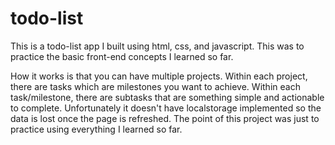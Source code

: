 # todo-list

This is a todo-list app I built using html, css, and javascript. This was to practice the basic front-end concepts I learned so far. 

How it works is that you can have multiple projects. Within each project, there are tasks which are milestones you want to achieve. Within each task/milestone, there are subtasks that are something simple and actionable to complete. Unfortunately it doesn't have localstorage implemented so the data is lost once the page is refreshed. The point of this project was just to practice using everything I learned so far. 
